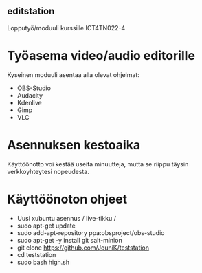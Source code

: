 ## editstation ##
Lopputyö/moduuli kurssille ICT4TN022-4

# Työasema video/audio editorille
Kyseinen moduuli asentaa alla olevat ohjelmat:
- OBS-Studio
- Audacity
- Kdenlive
- Gimp
- VLC


# Asennuksen kestoaika
Käyttöönotto voi kestää useita minuutteja, mutta se riippu täysin verkkoyhteytesi nopeudesta.


# Käyttöönoton ohjeet
- Uusi xubuntu asennus / live-tikku / 
- sudo apt-get update
- sudo add-apt-repository ppa:obsproject/obs-studio
- sudo apt-get -y install git salt-minion
- git clone https://github.com/JouniK/teststation
- cd teststation
- sudo bash high.sh
